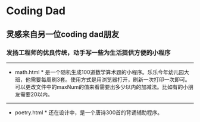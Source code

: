 # Coding Dad
## 灵感来自另一位coding dad朋友
### 发扬工程师的优良传统，动手写一些为生活提供方便的小程序
---
* math.html * 是一个随机生成100道数学算术题的小程序。乐乐今年幼儿园大班，他需要每周刷3套。使用方式是用浏览器打开，刷新一次打印一次即可。可以更改文件中的maxNum的值来看需要出多少以内的加减法。比如有的小朋友需要20以内。
---
* poetry.html * 还在设计中，是一个唐诗300首的背诵辅助程序。

